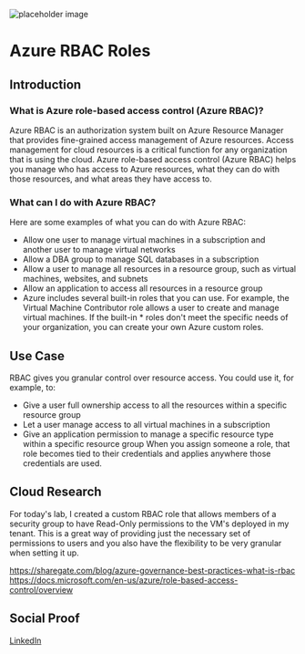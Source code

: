 ![placeholder image](https://docs.microsoft.com/en-us/azure/role-based-access-control/media/overview/rbac-overview.png)

# Azure RBAC Roles

## Introduction

### What is Azure role-based access control (Azure RBAC)?

Azure RBAC is an authorization system built on Azure Resource Manager that provides fine-grained access management of Azure resources. Access management for cloud resources is a critical function for any organization that is using the cloud. Azure role-based access control (Azure RBAC) helps you manage who has access to Azure resources, what they can do with those resources, and what areas they have access to.

### What can I do with Azure RBAC?

Here are some examples of what you can do with Azure RBAC:

* Allow one user to manage virtual machines in a subscription and another user to manage virtual networks
* Allow a DBA group to manage SQL databases in a subscription
* Allow a user to manage all resources in a resource group, such as virtual machines, websites, and subnets
* Allow an application to access all resources in a resource group
* Azure includes several built-in roles that you can use. For example, the Virtual Machine Contributor role allows a user to create and manage virtual machines. If the built-in * roles don't meet the specific needs of your organization, you can create your own Azure custom roles.

## Use Case

RBAC gives you granular control over resource access. You could use it, for example, to:

* Give a user full ownership access to all the resources within a specific resource group
* Let a user manage access to all virtual machines in a subscription
* Give an application permission to manage a specific resource type within a specific resource group
When you assign someone a role, that role becomes tied to their credentials and applies anywhere those credentials are used.

## Cloud Research

For today's lab, I created a custom RBAC role that allows members of a security group to have Read-Only permissions to the VM's deployed in my tenant. This is a great way of providing just the necessary set of permissions to users and you also have the flexibility to be very granular when setting it up.

https://sharegate.com/blog/azure-governance-best-practices-what-is-rbac
https://docs.microsoft.com/en-us/azure/role-based-access-control/overview

## Social Proof

[LinkedIn](link)
